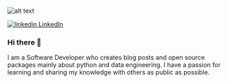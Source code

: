 ![alt text](https://wallpapercave.com/wp/42mswQ0.jpg)
<p>
  <a href="https://www.linkedin.com/in/mert-karabulut-1b0616127?lipi=urn%3Ali%3Apage%3Ad_flagship3_profile_view_base_contact_details%3BlaiRj8ulQHGWW912M7xvWA%3D%3D" rel="nofollow noreferrer">
    <img src="https://i.stack.imgur.com/gVE0j.png" alt="linkedin"> LinkedIn
  </a>
</p>



### Hi there 👋

<!--
**mertkarabulutt/mertkarabulutt** is a ✨ _special_ ✨ repository because its `README.md` (this file) appears on your GitHub profile.

Here are some ideas to get you started:

- 🔭 I’m currently working on Software Automation projects
- 🌱 I’m currently learning Data Science and Machine Learning
- 👯 I’m looking to collaborate on ...
- 🤔 I’m looking for help with ...
- 💬 Ask me about ...
- 📫 How to reach me: ...
- 😄 Pronouns: ...
- ⚡ Fun fact: ...
-->

I am a Software Developer who creates blog posts and open source packages mainly about python and data engineering. I have a passion for learning and sharing my knowledge with others as public as possible. 
